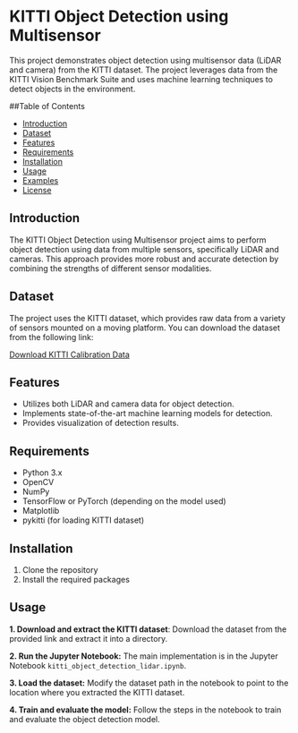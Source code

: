 # KITTI Object Detection using Multisensor

This project demonstrates object detection using multisensor data (LiDAR and camera) from the KITTI dataset. The project leverages data from the KITTI Vision Benchmark Suite and uses machine learning techniques to detect objects in the environment.

##Table of Contents

- [Introduction](#introduction)
- [Dataset](#dataset)
- [Features](#features)
- [Requirements](#requirements)
- [Installation](#installation)
- [Usage](#usage)
- [Examples](#examples)
- [License](#license)

## Introduction

The KITTI Object Detection using Multisensor project aims to perform object detection using data from multiple sensors, specifically LiDAR and cameras. This approach provides more robust and accurate detection by combining the strengths of different sensor modalities.

## Dataset

The project uses the KITTI dataset, which provides raw data from a variety of sensors mounted on a moving platform. You can download the dataset from the following link:

[Download KITTI Calibration Data](https://s3.eu-central-1.amazonaws.com/avg-kitti/raw_data/2011_10_03_calib.zip)

## Features

- Utilizes both LiDAR and camera data for object detection.
- Implements state-of-the-art machine learning models for detection.
- Provides visualization of detection results.

## Requirements

- Python 3.x
- OpenCV
- NumPy
- TensorFlow or PyTorch (depending on the model used)
- Matplotlib
- pykitti (for loading KITTI dataset)

## Installation

1. Clone the repository
2. Install the required packages

## Usage

**1. Download and extract the KITTI dataset**: Download the dataset from the provided link and extract it into a directory.

**2. Run the Jupyter Notebook:** The main implementation is in the Jupyter Notebook `kitti_object_detection_lidar.ipynb`.

**3. Load the dataset:** Modify the dataset path in the notebook to point to the location where you extracted the KITTI dataset.

**4. Train and evaluate the model:** Follow the steps in the notebook to train and evaluate the object detection model.

